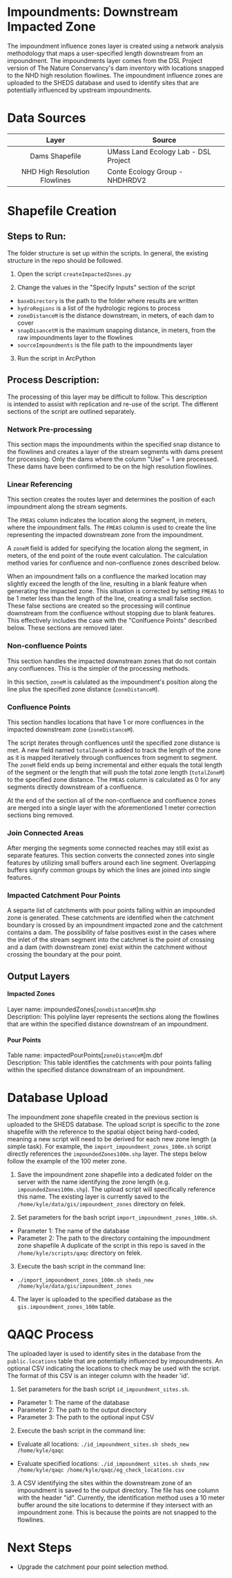 Impoundments: Downstream Impacted Zone
======================================

The impoundment influence zones layer is created using a network analysis 
methodology that maps a user-specified length downstream from an impoundment. 
The impoundments layer comes from the DSL Project version of The Nature 
Conservancy's dam inventory with locations snapped to the NHD high resolution 
flowlines. The impoundment influence zones are uploaded to the SHEDS database 
and used to identify sites that are potentially influenced by upstream 
impoundments. 



# Data Sources
|  Layer                        | Source                               |
| :-----:                       | ------                               |
| Dams Shapefile                | UMass Land Ecology Lab - DSL Project |
| NHD High Resolution Flowlines | Conte Ecology Group - NHDHRDV2       |



# Shapefile Creation


## Steps to Run:

The folder structure is set up within the scripts. In general, the existing 
structure in the repo should be followed.

1. Open the script `createImpactedZones.py`

2. Change the values in the "Specify Inputs" section of the script
 - `baseDirectory` is the path to the folder where results are written
 - `hydroRegions` is a list of the hydrologic regions to process
 - `zoneDistanceM` is the distance downstream, in meters, of each dam to cover
 - `snapDisancetM` is the maximum snapping distance, in meters, from the raw 
 impoundments layer to the flowlines
 - `sourceImpoundments` is the file path to the impoundments layer
 
3. Run the script in ArcPython


## Process Description:
The processing of this layer may be difficult to follow. This description  
is intended to assist with replication and re-use of the script. The different 
sections of the script are outlined separately.

### Network Pre-processing
This section maps the impoundments within the specified snap distance to the 
flowlines and creates a layer of the stream segments with dams present for 
processing. Only the dams where the column "Use" = 1 are processed. These dams 
have been confirmed to be on the high resolution flowlines. 

### Linear Referencing
This section creates the routes layer and determines the position of each 
impoundment along the stream segments.

The `FMEAS` column indicates the location along the segment, in meters, where 
the impoundment falls. The `FMEAS` column is used to create the line 
representing the impacted downstream zone from the impoundment.

A `zoneM` field is added for specifying the location along the segment, in 
meters, of the end point of the route event calculation. The calculation 
method varies for confluence and non-confluence zones described below.

When an impoundment falls on a confluence the marked location may slightly exceed 
the length of the line, resulting in a blank feature when generating the impacted 
zone. This situation is corrected by setting `FMEAS` to be 1 meter less than the 
length of the line, creating a small false section. These false sections are 
created so the processing will continue downstream from the confluence without 
stopping due to blank features. This effectively includes the case with the 
"Conlfuence Points" described below. These sections are removed later.

### Non-confluence Points
This section handles the impacted downstream zones that do not contain any 
confluences. This is the simpler of the processing methods.

In this section, `zoneM` is calulated as the impoundment's position along the 
line plus the specified zone distance (`zoneDistanceM`).

### Confluence Points
This section handles locations that have 1 or more confluences in the impacted 
downstream zone (`zoneDistanceM`).

The script iterates through confluences until the specified zone distance is 
met. A new field named `totalZoneM` is added to track the length of the zone as 
it is mapped iteratively through confluences from segment to segment. The `zoneM` 
field ends up being incremental and either equals the total length of the segment 
or the length that will push the total zone length (`totalZoneM`) to the 
specified zone distance. The `FMEAS` column is calculated as 0 for any segments 
directly downstream of a confluence. 

At the end of the section all of the non-confluence and confluence zones are 
merged into a single layer with the aforementioned 1 meter correction sections 
bing removed.

### Join Connected Areas
After merging the segments some connected reaches may still exist as separate 
features. This section converts the connected zones into single features by 
utilizing small buffers around each line segment. Overlapping buffers signify 
common groups by which the lines are joined into single features.

### Impacted Catchment Pour Points 
A separte list of catchments with pour points falling within an impounded zone 
is generated. These catchments are identified when the catchment boundary is 
crossed by an impoundment impacted zone and the catchment contains a dam. The 
possibility of false positives exist in the cases where the inlet of the 
stream segment into the catchmet is the point of crossing and a dam (with 
downstream zone) exist within the catchment without crossing the boundary at 
the pour point. 


## Output Layers

#### Impacted Zones
Layer name: impoundedZones[`zoneDistanceM`]m.shp <br>
Description: This polyline layer represents the sections along the flowlines 
that are within the specified distance downstream of an impoundment.

#### Pour Points
Table name: impactedPourPoints[`zoneDistanceM`]m.dbf <br>
Description: This table identifies the catchments with pour points falling 
within the specified distance downstream of an impoundment.



# Database Upload
The impoundment zone shapefile created in the previous section is uploaded to 
the SHEDS database. The upload script is specific to the zone shapefile with 
the reference to the spatial object being hard-coded, meaning a new script will 
need to be derived for each new zone length (a simple task). For example, the 
`import_impoundment_zones_100m.sh` script directly references the 
`impoundedZones100m.shp` layer. The steps below follow the example of the 100 
meter zone. 

1. Save the impoundment zone shapefile into a dedicated folder on the server 
with the name identifying the zone length (e.g. `impoundedZones100m.shp`). The 
upload script will specifically reference this name. The existing layer is 
currently saved to the `/home/kyle/data/gis/impoundment_zones` directory on 
felek. 

2. Set parameters for the bash script `import_impoundment_zones_100m.sh`. 
 - Parameter 1: The name of the database
 - Parameter 2: The path to the directory containing the impoundment zone 
 shapefile 
A duplicate of the script in this repo is saved in the `/home/kyle/scripts/qaqc` 
directory on felek.
 
3. Execute the bash script in the command line:
 - `./import_impoundment_zones_100m.sh sheds_new /home/kyle/data/gis/impoundment_zones`

4. The layer is uploaded to the specified database as the `gis.impoundment_zones_100m` 
table.



# QAQC Process

The uploaded layer is used to identify sites in the database from the 
`public.locations` table that are potentially influenced by impoundments. An 
optional CSV indicating the locations to check may be used with the script. The 
format of this CSV is an integer column with the header 'id'.

1. Set parameters for the bash script `id_impoundment_sites.sh`. 
 - Parameter 1: The name of the database
 - Parameter 2: The path to the output directory
 - Parameter 3: The path to the optional input CSV

2. Execute the bash script in the command line:

 - Evaluate all locations: `./id_impoundment_sites.sh sheds_new /home/kyle/qaqc`

 - Evaluate specified locations: `./id_impoundment_sites.sh sheds_new /home/kyle/qaqc /home/kyle/qaqc/eg_check_locations.csv`
 
3. A CSV identifying the sites within the downstream zone of an impoundment is 
saved to the output directory. The file has one column with the header "id". 
Currently, the identification method uses a 10 meter buffer around the site 
locations to determine if they intersect with an impoundment zone. This is 
because the points are not snapped to the flowlines. 



# Next Steps
- Upgrade the catchment pour point selection method.
